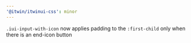 ```yaml
---
'@itwin/itwinui-css': minor
---
```


`.iui-input-with-icon` now applies padding to the `:first-child` only when there is an end-icon button

